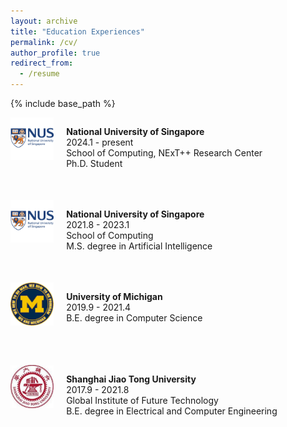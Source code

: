 ```yaml
---
layout: archive
title: "Education Experiences"
permalink: /cv/
author_profile: true
redirect_from:
  - /resume
---
```


{% include base_path %}


<div style="display: flex; flex-direction: column; margin-bottom: 50px;">
  <!-- 第零组图片和段落 -->
  <div style="display: flex; align-items: flex-start;">
    <!-- 图片部分（1/3） -->
    <div style="flex: 1;">
      <img src="../images/about/nus.png" style="width: 100%; height: auto;">
    </div>
    <!-- 文字部分（2/3） -->
    <div style="flex: 6; padding-left: 20px;">
      <p style="margin-bottom: 50px;"><strong>National University of Singapore</strong><br>
      2024.1 - present<br>
      School of Computing, NExT++ Research Center<br>
      Ph.D. Student<br>
      </p>
    </div>
  </div>
  <!-- 第一组图片和段落 -->
  <div style="display: flex; align-items: flex-start;">
    <!-- 图片部分（1/3） -->
    <div style="flex: 1;">
      <img src="../images/about/nus.png" style="width: 100%; height: auto;">
    </div>
    <!-- 文字部分（2/3） -->
    <div style="flex: 6; padding-left: 20px;">
      <p style="margin-bottom: 50px;"><strong>National University of Singapore</strong><br>
      2021.8 - 2023.1 <br>
      School of Computing<br>
      M.S. degree in Artificial Intelligence<br>
      <!-- GPA: 3.93/4.0 Rank: 10/121<br> -->
      </p>
    </div>
  </div>
  <!-- 第二组图片和段落 -->
  <div style="display: flex; align-items: flex-start;">
    <!-- 图片部分（1/3） -->
    <div style="flex: 1;">
      <img src="../images/about/um.png" style="width: 100%; height: auto;">
    </div>
    <!-- 文字部分（2/3） -->
    <div style="flex: 6; padding-left: 20px;">
      <p style="margin-bottom: 50px;"><strong>University of Michigan</strong><br>
      2019.9 - 2021.4<br>
      B.E. degree in Computer Science<br>
      </p>
    </div>
  </div>
  <br>
  <!-- 第三组图片和段落 -->
  <div style="display: flex; align-items: flex-start;">
    <!-- 图片部分（1/3） -->
    <div style="flex: 1;">
      <img src="../images/about/sjtu.png" style="width: 100%; height: auto;">
    </div>
    <!-- 文字部分（2/3） -->
    <div style="flex: 6; padding-left: 20px;">
      <p style="margin-bottom: 50px;"><strong>Shanghai Jiao Tong University</strong><br>
      2017.9 - 2021.8<br>
      Global Institute of Future Technology<br>
      B.E. degree in Electrical and Computer Engineering<br>
      <!-- GPA: 3.92/4.0 (91.2/100) Rank: 5/123<br> -->
    </p>
    </div>
  </div>
  <!-- 第四组图片和段落 -->
</div>  


